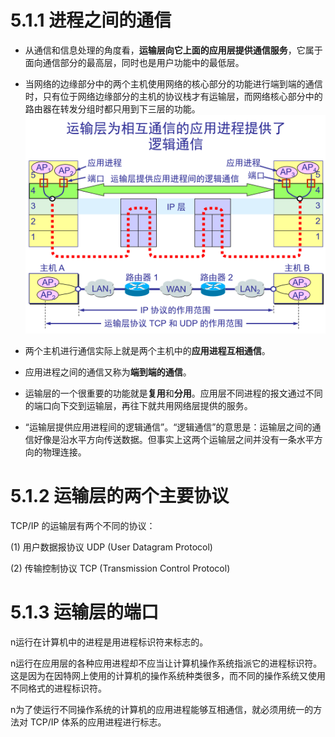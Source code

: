 # 5.1.1 进程之间的通信

- 从通信和信息处理的角度看，**运输层向它上面的应用层提供通信服务**，它属于面向通信部分的最高层，同时也是用户功能中的最低层。

- 当网络的边缘部分中的两个主机使用网络的核心部分的功能进行端到端的通信时，只有位于网络边缘部分的主机的协议栈才有运输层，而网络核心部分中的路由器在转发分组时都只用到下三层的功能。
![](/assets/图片42.png)

- 两个主机进行通信实际上就是两个主机中的**应用进程互相通信**。

- 应用进程之间的通信又称为**端到端的通信**。

- 运输层的一个很重要的功能就是**复用**和**分用**。应用层不同进程的报文通过不同的端口向下交到运输层，再往下就共用网络层提供的服务。

- “运输层提供应用进程间的逻辑通信”。“逻辑通信”的意思是：运输层之间的通信好像是沿水平方向传送数据。但事实上这两个运输层之间并没有一条水平方向的物理连接。

 


# 5.1.2 运输层的两个主要协议

TCP/IP 的运输层有两个不同的协议：

(1) 用户数据报协议 UDP (User Datagram Protocol)

(2) 传输控制协议 TCP (Transmission Control Protocol)


# 5.1.3 运输层的端口
n运行在计算机中的进程是用进程标识符来标志的。

n运行在应用层的各种应用进程却不应当让计算机操作系统指派它的进程标识符。这是因为在因特网上使用的计算机的操作系统种类很多，而不同的操作系统又使用不同格式的进程标识符。

n为了使运行不同操作系统的计算机的应用进程能够互相通信，就必须用统一的方法对 TCP/IP 体系的应用进程进行标志。

